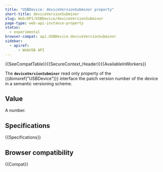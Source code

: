 ```yaml
---
title: "USBDevice: deviceVersionSubminor property"
short-title: deviceVersionSubminor
slug: Web/API/USBDevice/deviceVersionSubminor
page-type: web-api-instance-property
status:
  - experimental
browser-compat: api.USBDevice.deviceVersionSubminor
sidebar:
  - apiref:
      - WebUSB API
---
```


{{SeeCompatTable}}{{SecureContext_Header}}{{AvailableInWorkers}}

The **`deviceVersionSubminor`** read only property of the
{{domxref("USBDevice")}} interface the patch version number of the device in a semantic
versioning scheme.

## Value

A number.

## Specifications

{{Specifications}}

## Browser compatibility

{{Compat}}
